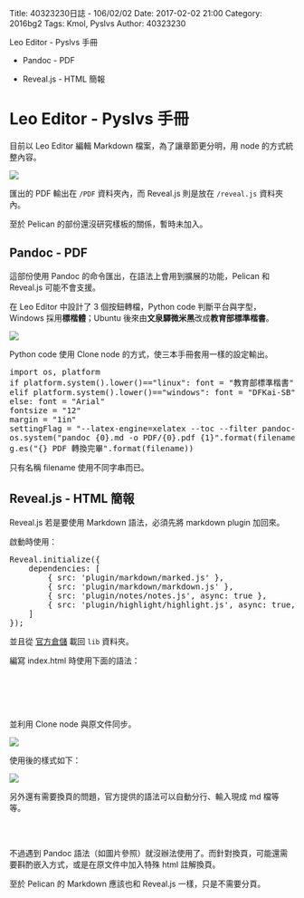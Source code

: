 Title: 40323230日誌 - 106/02/02
Date: 2017-02-02 21:00
Category: 2016bg2
Tags: Kmol, Pyslvs
Author: 40323230

Leo Editor - Pyslvs 手冊

* Pandoc - PDF

* Reveal.js - HTML 簡報

<!-- PELICAN_END_SUMMARY -->

Leo Editor - Pyslvs 手冊
===

目前以 Leo Editor 編輯 Markdown 檔案，為了讓章節更分明，用 node 的方式統整內容。

![](https://raw.githubusercontent.com/coursemdetw/project_site_files/gh-pages/files/2016spring/g2/Python_solvespace/0202_01.jpg)

匯出的 PDF 輸出在 `/PDF` 資料夾內，而 Reveal.js 則是放在 `/reveal.js` 資料夾內。

至於 Pelican 的部份還沒研究樣板的關係，暫時未加入。

Pandoc - PDF
---

這部份使用 Pandoc 的命令匯出，在語法上會用到擴展的功能，Pelican 和 Reveal.js 可能不會支援。

在 Leo Editor 中設計了 3 個按鈕轉檔，Python code 判斷平台與字型，Windows 採用**標楷體**；Ubuntu 後來由**文泉驛微米黑**改成**教育部標準楷書**。

![](https://raw.githubusercontent.com/coursemdetw/project_site_files/gh-pages/files/2016spring/g2/Python_solvespace/0202_04.jpg)

Python code 使用 Clone node 的方式，使三本手冊套用一樣的設定輸出。

<pre class="brush: python">
import os, platform
if platform.system().lower()=="linux": font = "教育部標準楷書"
elif platform.system().lower()=="windows": font = "DFKai-SB"
else: font = "Arial"
fontsize = "12"
margin = "1in"
settingFlag = "--latex-engine=xelatex --toc --filter pandoc-fignos --template=template.tex -V \"mainfont:{0}\" -V fontsize={1}pt -V geometry:margin={2}".format(font, fontsize, margin)
os.system("pandoc {0}.md -o PDF/{0}.pdf {1}".format(filename, settingFlag))
g.es("{} PDF 轉換完畢".format(filename))
</pre>

只有名稱 filename 使用不同字串而已。

Reveal.js - HTML 簡報
---

Reveal.js 若是要使用 Markdown 語法，必須先將 markdown plugin 加回來。

啟動時使用：

<pre class="brush: java">
Reveal.initialize({
    dependencies: [
        { src: 'plugin/markdown/marked.js' },
        { src: 'plugin/markdown/markdown.js' },
        { src: 'plugin/notes/notes.js', async: true },
        { src: 'plugin/highlight/highlight.js', async: true, callback: function() { hljs.initHighlightingOnLoad(); } }
    ]
});
</pre>

並且從 [官方倉儲](https://github.com/hakimel/reveal.js) 載回 `lib` 資料夾。

編寫 index.html 時使用下面的語法：

<pre class="brush: html">
<section data-markdown>
    <script type="text/template">
        Markdown 文字
    </script>
</section>
</pre>

並利用 Clone node 與原文件同步。

![](https://raw.githubusercontent.com/coursemdetw/project_site_files/gh-pages/files/2016spring/g2/Python_solvespace/0202_02.jpg)

使用後的樣式如下：

![](https://raw.githubusercontent.com/coursemdetw/project_site_files/gh-pages/files/2016spring/g2/Python_solvespace/0202_03.jpg)

另外還有需要換頁的問題，官方提供的語法可以自動分行、輸入現成 md 檔等等。

<pre class="brush: html">
<section data-markdown="example.md"  
     data-separator="^\n\n\n"  
     data-separator-vertical="^\n\n"  
     data-separator-notes="^Note:"  
     data-charset="iso-8859-15">
</section>
</pre>

不過遇到 Pandoc 語法（如圖片參照）就沒辦法使用了。而針對換頁，可能還需要斟酌嵌入方式，或是在原文件中加入特殊 html 註解換頁。

至於 Pelican 的 Markdown 應該也和 Reveal.js 一樣，只是不需要分頁。